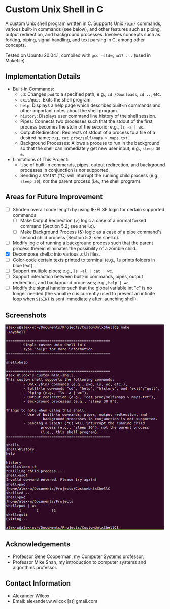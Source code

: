 # Custom Unix Shell in C

A custom Unix shell program written in C. Supports Unix `/bin/` commands, various built-in commands (see below), and other features such as piping, output redirection, and background processes. Involves concepts such as forking, piping, signal handling, and text parsing in C, among other concepts. 

Tested on Ubuntu 20.04.1, compiled with `gcc -std=gnu17 ...` (used in Makefile).

## Implementation Details

- Built-in Commands: 
  - `cd`: Changes `pwd` to a specified path; e.g., `cd /Downloads`, `cd ..`, etc. 
  - `exit`/`quit`: Exits the shell program.
  - `help`: Displays a help page which describes built-in commands and other important notes about the shell program.
  - `history`: Displays user command line history of the shell session.
  - Pipes: Connects two processes such that the stdout of the first process becomes the stdin of the second; e.g., `ls -a | wc`.
  - Output Redirection: Redirects of stdout of a process to a file of a desired name; e.g., `cat proc/self/maps > maps.txt`.
  - Background Processes: Allows a process to run in the background so that the shell can immediately get new user input; e.g., `sleep 30 &`.  
- Limitations of This Project:
  - Use of built-in commands, pipes, output redirection, and background processes in conjunction is *not* supported. 
  - Sending a `SIGINT` (^C) will inturrupt the running child process (e.g., `sleep 30`), *not* the parent process (i.e., the shell program).

## Areas for Future Improvement

- [ ] Shorten overall code length by using IF-ELSE logic for certain supported commands
  - [ ] Make Output Redirection (>) logic a case of a normal forked command (Section 5.2; see shell.c). 
  - [ ] Make Background Process (&) logic as a case of a pipe command's second child process (Section 5.3; see shell.c).
- [ ] Modify logic of running a background process such that the parent process therein eliminates the possibility of a zombie child. 
- [x] Decompose shell.c into various .c/.h files. 
- [ ] Color-code certain texts printed to terminal (e.g., `ls` prints folders in blue text).
- [ ] Support multiple pipes; e.g., `ls -al | cat | wc`.
- [ ] Support interaction between built-in commands, pipes, output redirection, and background processes; e.g., `help | wc`.
- [ ] Modify the signal handler such that the global variable int "c" is no longer needed (the varialbe c is currently used to prevent an infinite loop when `SIGINT` is sent immediately after launching shell).  

## Screenshots

<img src="https://github.com/alex-w-99/Custom-Unix-Shell-C/blob/main/shell_screenshot.png" width="500"/>

## Acknowledgements

- Professor Gene Cooperman, my Computer Systems professor,
- Professor Mike Shah, my introduction to computer systems and algorithms professor. 

## Contact Information

- Alexander Wilcox
- Email: alexander.w.wilcox [at] gmail.com
